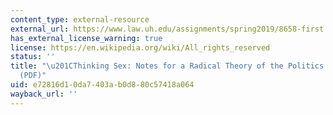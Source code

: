 ```yaml
---
content_type: external-resource
external_url: https://www.law.uh.edu/assignments/spring2019/8658-first.pdf
has_external_license_warning: true
license: https://en.wikipedia.org/wiki/All_rights_reserved
status: ''
title: "\u201CThinking Sex: Notes for a Radical Theory of the Politics of Sexuality.\u201D\
  (PDF)"
uid: e72816d1-0da7-403a-b0d8-80c57418a064
wayback_url: ''
---
```

